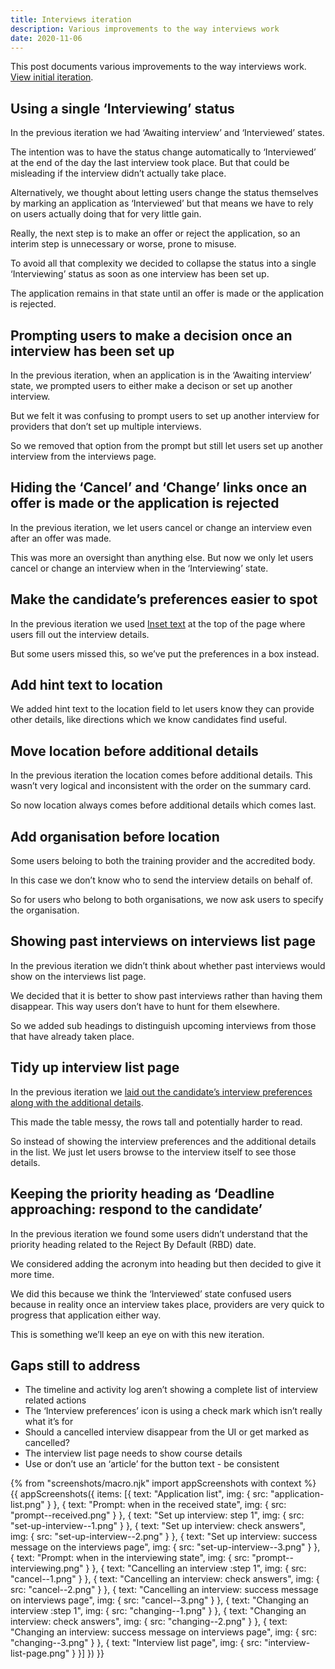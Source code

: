 ```yaml
---
title: Interviews iteration
description: Various improvements to the way interviews work
date: 2020-11-06
---
```


This post documents various improvements to the way interviews work. [View initial iteration](/manage-teacher-training-applications/interviews).

## Using a single ‘Interviewing’ status

In the previous iteration we had ‘Awaiting interview’ and ‘Interviewed’ states.

The intention was to have the status change automatically to ‘Interviewed’ at the end of the day the last interview took place. But that could be misleading if the interview didn’t actually take place.

Alternatively, we thought about letting users change the status themselves by marking an application as ‘Interviewed’ but that means we have to rely on users actually doing that for very little gain.

Really, the next step is to make an offer or reject the application, so an interim step is unnecessary or worse, prone to misuse.

To avoid all that complexity we decided to collapse the status into a single ‘Interviewing’ status as soon as one interview has been set up.

The application remains in that state until an offer is made or the application is rejected.

## Prompting users to make a decision once an interview has been set up

In the previous iteration, when an application is in the ‘Awaiting interview’ state, we prompted users to either make a decison or set up another interview.

But we felt it was confusing to prompt users to set up another interview for providers that don’t set up multiple interviews.

So we removed that option from the prompt but still let users set up another interview from the interviews page.

## Hiding the ‘Cancel’ and ‘Change’ links once an offer is made or the application is rejected

In the previous iteration, we let users cancel or change an interview even after an offer was made.

This was more an oversight than anything else. But now we only let users cancel or change an interview when in the ‘Interviewing’ state.

## Make the candidate’s preferences easier to spot

In the previous iteration we used [Inset text](https://design-system.service.gov.uk/components/inset-text/) at the top of the page where users fill out the interview details.

But some users missed this, so we’ve put the preferences in a box instead.

## Add hint text to location

We added hint text to the location field to let users know they can provide other details, like directions which we know candidates find useful.

## Move location before additional details

In the previous iteration the location comes before additional details. This wasn’t very logical and inconsistent with the order on the summary card.

So now location always comes before additional details which comes last.

## Add organisation before location

Some users beloing to both the training provider and the accredited body.

In this case we don’t know who to send the interview details on behalf of.

So for users who belong to both organisations, we now ask users to specify the organisation.

## Showing past interviews on interviews list page

In the previous iteration we didn’t think about whether past interviews would show on the interviews list page.

We decided that it is better to show past interviews rather than having them disappear. This way users don’t have to hunt for them elsewhere.

So we added sub headings to distinguish upcoming interviews from those that have already taken place.

## Tidy up interview list page

In the previous iteration we [laid out the candidate’s interview preferences along with the additional details](/manage-teacher-training-applications/interviews/#interview-list-page).

This made the table messy, the rows tall and potentially harder to read.

So instead of showing the interview preferences and the additional details in the list. We just let users browse to the interview itself to see those details.

## Keeping the priority heading as ‘Deadline approaching: respond to the candidate’

In the previous iteration we found some users didn’t understand that the priority heading related to the Reject By Default (RBD) date.

We considered adding the acronym into heading but then decided to give it more time.

We did this because we think the ‘Interviewed’ state confused users because in reality once an interview takes place, providers are very quick to progress that application either way.

This is something we’ll keep an eye on with this new iteration.

## Gaps still to address

- The timeline and activity log aren’t showing a complete list of interview related actions
- The ‘Interview preferences’ icon is using a check mark which isn’t really what it’s for
- Should a cancelled interview disappear from the UI or get marked as cancelled?
- The interview list page needs to show course details
- Use or don’t use an ‘article’ for the button text - be consistent

{% from "screenshots/macro.njk" import appScreenshots with context %}
{{ appScreenshots({
  items: [{
    text: "Application list",
    img: {
      src: "application-list.png"
    }
  }, {
    text: "Prompt: when in the received state",
    img: {
      src: "prompt--received.png"
    }
  }, {
    text: "Set up interview: step 1",
    img: {
      src: "set-up-interview--1.png"
    }
  }, {
    text: "Set up interview: check answers",
    img: {
      src: "set-up-interview--2.png"
    }
  }, {
    text: "Set up interview: success message on the interviews page",
    img: {
      src: "set-up-interview--3.png"
    }
  }, {
    text: "Prompt: when in the interviewing state",
    img: {
      src: "prompt--interviewing.png"
    }
  }, {
    text: "Cancelling an interview :step 1",
    img: {
      src: "cancel--1.png"
    }
  }, {
    text: "Cancelling an interview: check answers",
    img: {
      src: "cancel--2.png"
    }
  }, {
    text: "Cancelling an interview: success message on interviews page",
    img: {
      src: "cancel--3.png"
    }
  }, {
    text: "Changing an interview :step 1",
    img: {
      src: "changing--1.png"
    }
  }, {
    text: "Changing an interview: check answers",
    img: {
      src: "changing--2.png"
    }
  }, {
    text: "Changing an interview: success message on interviews page",
    img: {
      src: "changing--3.png"
    }
  }, {
    text: "Interview list page",
    img: {
      src: "interview-list-page.png"
    }
  }]
}) }}
